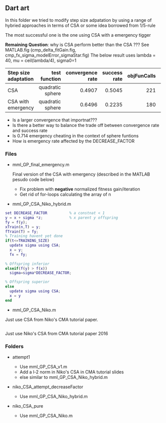 ## Dart art 

In this folder we tried to modify step size adpatation by using a range of hybried approaches in terms of CSA or some idea borrowed from 1/5-rule

The most successful one is the one using CSA with a emergency tigger 

**Remaining Question**: why is CSA perform better than the CSA ???
See MATLAB.fig (cmp_delta_fitGain.fig, cmp_fx_sigma_modelError_sigmaStar.fig)
The below result uses lambda = 40, mu = ceil(lambda/4), sigma0=1

| Step size adaptation  |  test function|convergence rate|  success rate| objFunCalls|number of emergencey|
| :---------------|-------:| ------------------:|--------------:|------------:|--------:|
| CSA|               quadratic sphere|0.4907|0.5045 | 221|0
|CSA with emergency| quadratic sphere|0.6496|0.2235 | 180|100/140

- Is a larger convergence that importnat???
- Is there a better way to balance the trade off between convergence rate and success rate 
- Is 0.714 emergency cheating in the context of sphere funtions 
- How is emergency rate affected by the DECREASE_FACTOR  

### Files 
- mml_GP_final_emergency.m

  Final version of the CSA with emergency (described in the MATLAB pesudo code below)
  - Fix problem with **negative** normalized fitness gain/iteration 
  - Get rid of for-loops calculating the array of n  

- mml_GP_CSA_Niko_hybrid.m
```matlab
set DECREASE_FACTOR          % a constnat < 1
y = x + sigma *z;            % x parent y offspring
fy = f(y);  
xTrain(n,T) = y;
fTrain(T) = fy;
% Training havent yet done
if(t<=TRAINING_SIZE)
  update sigma using CSA;
  x = y;
  fx = fy;
  
% Offspring inferior 
elseif(f(y) > f(x))
  sigma=sigma*DECREASE_FACTOR;

% Offspring superior
else
  update sigma using CSA;
  x = y
end


```

- mml_GP_CSA_Niko.m

Just use CSA from Niko's CMA tutorial paper.
```

```

Just use Niko's CSA from CMA tutorial paper 2016

### Folders

- attempt1
    - Use mml_GP_CSA_v1.m
    - Add a l-2 norm in Niko's CSA in CMA tutorial slides
    - else similar to mml_GP_CSA_Niko_hybrid.m

- niko_CSA_attempt_decreaseFactor
    - Use mml_GP_CSA_Niko_hybrid.m

- niko_CSA_pure
    - Use mml_GP_CSA_Niko.m

